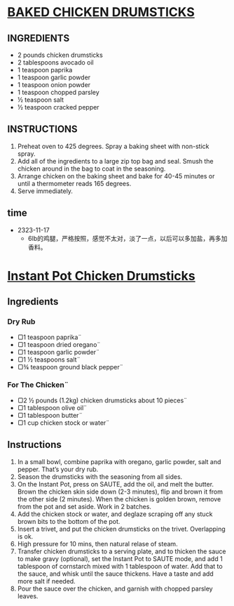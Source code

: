 # [BAKED CHICKEN DRUMSTICKS](https://thatlowcarblife.com/baked-chicken-drumsticks/)

## INGREDIENTS
- 2 pounds chicken drumsticks
- 2 tablespoons avocado oil
- 1 teaspoon paprika
- 1 teaspoon garlic powder
- 1 teaspoon onion powder
- 1 teaspoon chopped parsley
- ½ teaspoon salt
- ½ teaspoon cracked pepper

## INSTRUCTIONS
1. Preheat oven to 425 degrees. Spray a baking sheet with non-stick spray.
2. Add all of the ingredients to a large zip top bag and seal. Smush the chicken around in the bag to coat in the seasoning.
3. Arrange chicken on the baking sheet and bake for 40-45 minutes or until a thermometer reads 165 degrees.
4. Serve immediately.

## time
- 2323-11-17
  - 6lb的鸡腿，严格按照，感觉不太对，淡了一点，以后可以多加盐，再多加香料。 

# [Instant Pot Chicken Drumsticks](https://littlesunnykitchen.com/instant-pot-chicken-drumsticks/#wprm-recipe-container-45779)

## Ingredients
### Dry Rub
- ▢1 teaspoon paprika¨
- ▢1 teaspoon dried oregano¨
- ▢1 teaspoon garlic powder¨
- ▢1 ½ teaspoons salt¨
- ▢¾ teaspoon ground black pepper¨
### For The Chicken¨
- ▢2 ½ pounds (1.2kg) chicken drumsticks about 10 pieces¨
- ▢1 tablespoon olive oil¨
- ▢1 tablespoon butter¨
- ▢1 cup chicken stock or water¨


## Instructions
1. In a small bowl, combine paprika with oregano, garlic powder, salt and pepper. That’s your dry rub.
2. Season the drumsticks with the seasoning from all sides.
3. On the Instant Pot, press on SAUTE, add the oil, and melt the butter. Brown the chicken skin side down (2-3 minutes), flip and brown it from the other side (2 minutes). When the chicken is golden brown, remove from the pot and set aside. Work in 2 batches.
4. Add the chicken stock or water, and deglaze scraping off any stuck brown bits to the bottom of the pot.
5. Insert a trivet, and put the chicken drumsticks on the trivet. Overlapping is ok.
6. High pressure for 10 mins, then natural relase of steam.
7. Transfer chicken drumsticks to a serving plate, and to thicken the sauce to make gravy (optional), set the Instant Pot to SAUTE mode, and add 1 tablespoon of cornstarch mixed with 1 tablespoon of water. Add that to the sauce, and whisk until the sauce thickens. Have a taste and add more salt if needed.
8. Pour the sauce over the chicken, and garnish with chopped parsley leaves.